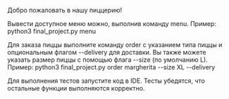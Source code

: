 Добро пожаловать в нашу пиццерию!


Вывести доступное меню можно, выполнив команду menu.
Пример:  python3 final_project.py menu


Для заказа пиццы выполните команду order с указанием типа пиццы и опциональным флагом --delivery для доставки. 
Вы также можете указать размер пиццы с помощью флага --size (по умолчанию L). 
Пример:  python3 final_project.py order margherita --size XL --delivery


Для выполнения тестов запустите код в IDE. Тесты убедятся, что остальные функции выполняются корректно.

   
